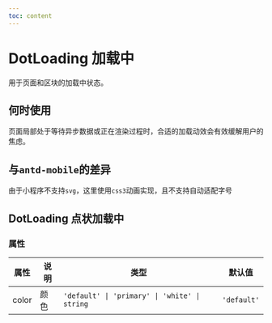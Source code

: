 ```yaml
---
toc: content
---
```


# DotLoading 加载中

用于页面和区块的加载中状态。

## 何时使用

页面局部处于等待异步数据或正在渲染过程时，合适的加载动效会有效缓解用户的焦虑。

## 与`antd-mobile`的差异

由于小程序不支持`svg`，这里使用`css3`动画实现，且不支持自动适配字号

## DotLoading 点状加载中

<code src="./demos/demo1.tsx"></code>

### 属性

| 属性  | 说明 | 类型                                          | 默认值      |
| ----- | ---- | --------------------------------------------- | ----------- |
| color | 颜色 | `'default' \| 'primary' \| 'white' \| string` | `'default'` |
